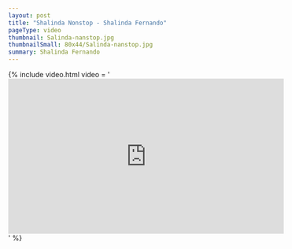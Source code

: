 ```yaml
---
layout: post
title: "Shalinda Nonstop - Shalinda Fernando"
pageType: video
thumbnail: Salinda-nanstop.jpg
thumbnailSmall: 80x44/Salinda-nanstop.jpg
summary: Shalinda Fernando
---
```


{% include video.html video = '<iframe width="560" height="315" src="https://www.youtube.com/embed/VFsrhYv2EH4" frameborder="0" allowfullscreen></iframe>' %} 
